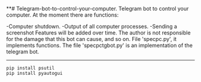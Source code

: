 **# Telegram-bot-to-control-your-computer.
Telegram bot to control your computer. At the moment there are functions: 

-Computer shutdown.
-Output of all computer processes.
-Sending a screenshot Features will be added over time. 
The author is not responsible for the damage that this bot can cause, and so on.
File 'specpc.py', it implements functions. 
The file 'specpctgbot.py' is an implementation of the telegram bot.
****

```
pip install psutil
pip install pyautogui
```
